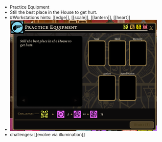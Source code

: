 - Practice Equipment
- Still the best place in the House to get hurt.
- #Workstations hints: [[edge]], [[scale]], [[lantern]], [[heart]]
- ![image.png](../assets/image_1701062598561_0.png)
- challenges: [[evolve via illumination]]
